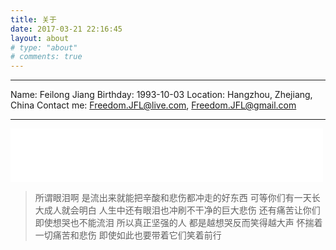 ```yaml
---
title: 关于
date: 2017-03-21 22:16:45
layout: about
# type: "about"
# comments: true
---
```

---
Name: Feilong Jiang
Birthday: 1993-10-03
Location: Hangzhou, Zhejiang, China
Contact me: <Freedom.JFL@live.com>, <Freedom.JFL@gmail.com>

---
<iframe frameborder="no" border="0" marginwidth="0" marginheight="0" width=500 height=86 
src="//music.163.com/outchain/player?type=2&id=4962128&auto=1&height=66">
</iframe>




> 所谓眼泪啊 
是流出来就能把辛酸和悲伤都冲走的好东西
可等你们有一天长大成人就会明白
人生中还有眼泪也冲刷不干净的巨大悲伤
还有痛苦让你们即使想哭也不能流泪
所以真正坚强的人
都是越想哭反而笑得越大声
怀揣着一切痛苦和悲伤
即使如此也要带着它们笑着前行


